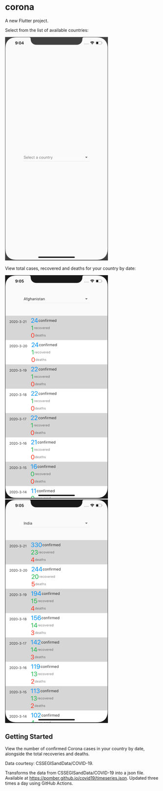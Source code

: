 # corona

A new Flutter project.

Select from the list of available countries:

![alt Text](https://raw.githubusercontent.com/ghinminesuyog/Corona-Live-updates/master/screenshots/Screenshot%202020-03-22%20at%2021.04.58.png)


View total cases, recovered and deaths for your country by date:

![alt Text](https://github.com/ghinminesuyog/Corona-Live-updates/blob/master/screenshots/Screenshot%202020-03-22%20at%2021.05.08.png?raw=true)
![alt Text](https://raw.githubusercontent.com/ghinminesuyog/Corona-Live-updates/master/screenshots/Screenshot%202020-03-22%20at%2021.05.24.png)

## Getting Started

View the number of confirmed Corona cases in your country by date, alongside the total recoveries and deaths.

Data courtesy: CSSEGISandData/COVID-19.

Transforms the data from CSSEGISandData/COVID-19 into a json file. Available at https://pomber.github.io/covid19/timeseries.json. Updated three times a day using GitHub Actions.

